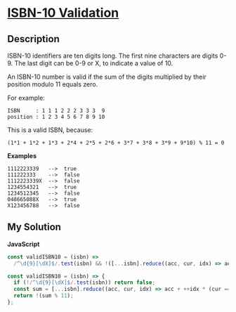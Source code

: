 # [ISBN-10 Validation](https://www.codewars.com/kata/51fc12de24a9d8cb0e000001)

## Description

ISBN-10 identifiers are ten digits long. The first nine characters are digits 0-9. The last digit can be 0-9 or X, to indicate a value of 10.

An ISBN-10 number is valid if the sum of the digits multiplied by their position modulo 11 equals zero.

For example:

```
ISBN     : 1 1 1 2 2 2 3 3 3  9
position : 1 2 3 4 5 6 7 8 9 10
```

This is a valid ISBN, because:

```
(1*1 + 1*2 + 1*3 + 2*4 + 2*5 + 2*6 + 3*7 + 3*8 + 3*9 + 9*10) % 11 = 0
```

**Examples**

```
1112223339   -->  true
111222333    -->  false
1112223339X  -->  false
1234554321   -->  true
1234512345   -->  false
048665088X   -->  true
X123456788   -->  false
```

## My Solution

**JavaScript**

```js
const validISBN10 = (isbn) =>
  /^\d{9}[\dX]$/.test(isbn) && !([...isbn].reduce((acc, cur, idx) => acc + ++idx * (cur === 'X' ? 10 : cur), 0) % 11);
```

```js
const validISBN10 = (isbn) => {
  if (!/^\d{9}[\dX]$/.test(isbn)) return false;
  const sum = [...isbn].reduce((acc, cur, idx) => acc + ++idx * (cur === 'X' ? 10 : cur), 0);
  return !(sum % 11);
};
```
